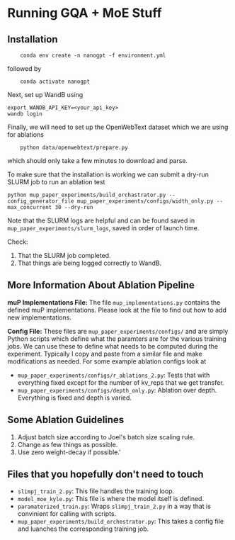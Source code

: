 # Running GQA + MoE Stuff

## Installation
```
    conda env create -n nanogpt -f environment.yml
```
followed by
```
    conda activate nanogpt
```
Next, set up WandB using
```
export WANDB_API_KEY=<your_api_key>
wandb login
```
Finally, we will need to set up the OpenWebText dataset which we are using for ablations
```
    python data/openwebtext/prepare.py
```
which should only take a few minutes to download and parse.


To make sure that the installation is working we can submit a dry-run SLURM job to run an ablation test
```
python mup_paper_experiments/build_orchastrator.py --config_generator_file mup_paper_experiments/configs/width_only.py --max_concurrent 30 --dry-run
```
Note that the SLURM logs are helpful and can be found saved in `mup_paper_experiments/slurm_logs`, saved in order of launch time.

Check:
1. That the SLURM job completed.
2. That things are being logged correctly to WandB.

## More Information About Ablation Pipeline

**muP Implementations File:** The file `mup_implementations.py` contains the defined muP implementations. Please look at the file to find out how to add new implementations.

**Config File:** These files are `mup_paper_experiments/configs/` and are simply Python scripts which define what the paramters are for the various training jobs. We can use these to define what needs to be computed during the experiment. Typically I copy and paste from a similar file and make modifications as needed. For some example ablation configs look at
- `mup_paper_experiments/configs/r_ablations_2.py`: Tests that with everything fixed except for the number of kv_reps that we get transfer.
- `mup_paper_experiments/configs/depth_only.py`: Ablation over depth. Everything is fixed and depth is varied.

## Some Ablation Guidelines
1. Adjust batch size according to Joel's batch size scaling rule.
1. Change as few things as possible.
1. Use zero weight-decay if possible.'

## Files that you hopefully don't need to touch
- `slimpj_train_2.py`: This file handles the training loop.
- `model_moe_kyle.py`: This file is where the model itself is defined.
- `paramaterized_train.py`: Wraps `slimpj_train_2.py` in a way that is convinient for calling with scripts.
- `mup_paper_experiments/build_orchestrator.py`: This takes a config file and luanches the corresponding training job.